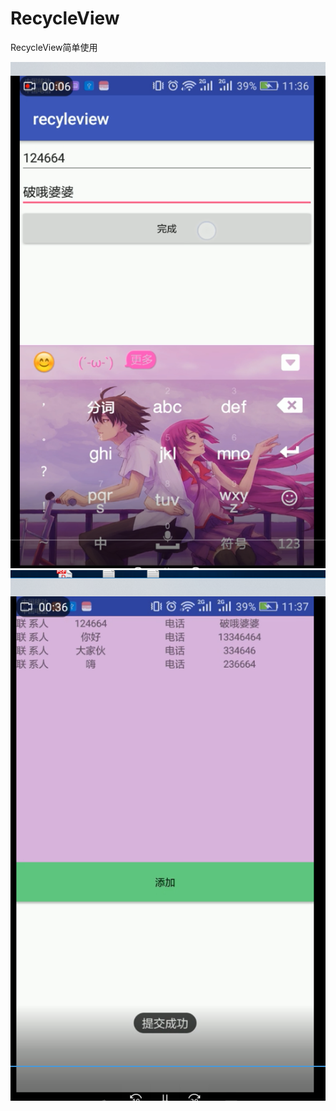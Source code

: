 # RecycleView
RecycleView简单使用
 
![image](http://github.com/Janain/RecycleView/raw/master/image_display/001.jpg)
![image](http://github.com/Janain/RecycleView/raw/master/image_display/002.jpg)